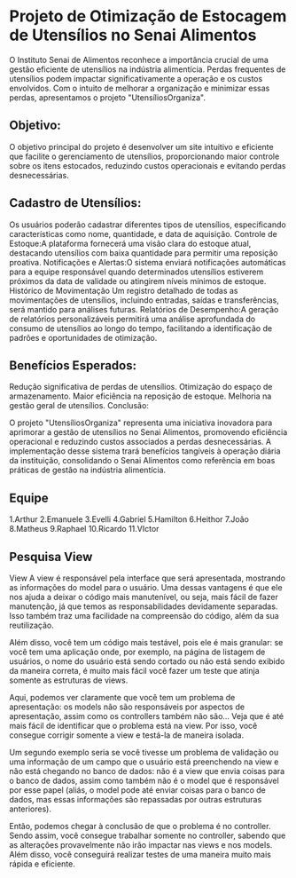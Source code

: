  # Projeto de Otimização de Estocagem de Utensílios no Senai Alimentos
O Instituto Senai de Alimentos reconhece a importância crucial de uma gestão eficiente de utensílios na indústria alimentícia. Perdas frequentes de utensílios podem impactar significativamente a operação e os custos envolvidos. Com o intuito de melhorar a organização e minimizar essas perdas, apresentamos o projeto "UtensíliosOrganiza".

## Objetivo: 
O objetivo principal do projeto é desenvolver um site intuitivo e eficiente que facilite o gerenciamento de utensílios, proporcionando maior controle sobre os itens estocados, reduzindo custos operacionais e evitando perdas desnecessárias.

## Cadastro de Utensílios:
Os usuários poderão cadastrar diferentes tipos de utensílios, especificando características como nome, quantidade, e data de aquisição.
Controle de Estoque:A plataforma fornecerá uma visão clara do estoque atual, destacando utensílios com baixa quantidade para permitir uma reposição proativa.
Notificações e Alertas:O sistema enviará notificações automáticas para a equipe responsável quando determinados utensílios estiverem próximos da data de validade ou atingirem níveis mínimos de estoque.
Histórico de Movimentação Um registro detalhado de todas as movimentações de utensílios, incluindo entradas, saídas e transferências, será mantido para análises futuras.
Relatórios de Desempenho:A geração de relatórios personalizáveis permitirá uma análise aprofundada do consumo de utensílios ao longo do tempo, facilitando a identificação de padrões e oportunidades de otimização.

## Benefícios Esperados:
Redução significativa de perdas de utensílios.
Otimização do espaço de armazenamento.
Maior eficiência na reposição de estoque.
Melhoria na gestão geral de utensílios.
Conclusão:

O projeto "UtensíliosOrganiza" representa uma iniciativa inovadora para aprimorar a gestão de utensílios no Senai Alimentos, promovendo eficiência operacional e reduzindo custos associados a perdas desnecessárias. A implementação desse sistema trará benefícios tangíveis à operação diária da instituição, consolidando o Senai Alimentos como referência em boas práticas de gestão na indústria alimentícia.

## Equipe
1.Arthur
2.Emanuele
3.Evelli
4.Gabriel
5.Hamilton
6.Heithor
7.João
8.Matheus
9.Raphael
10.Ricardo
11.VIctor

## Pesquisa View
View A view é responsável pela interface que será apresentada, mostrando as informações do model para o usuário.
Uma dessas vantagens é que ele nos ajuda a deixar o código mais manutenível, ou seja, mais fácil de fazer manutenção, já que temos as responsabilidades devidamente separadas. Isso também traz uma facilidade na compreensão do código, além da sua reutilização.

Além disso, você tem um código mais testável, pois ele é mais granular: se você tem uma aplicação onde, por exemplo, na página de listagem de usuários, o nome do usuário está sendo cortado ou não está sendo exibido da maneira correta, é muito mais fácil você fazer um teste que atinja somente as estruturas de views.

Aqui, podemos ver claramente que você tem um problema de apresentação: os models não são responsáveis por aspectos de apresentação, assim como os controllers também não são… Veja que é até mais fácil de identificar que o problema está na view. Por isso, você consegue corrigir somente a view e testá-la de maneira isolada.

Um segundo exemplo seria se você tivesse um problema de validação ou uma informação de um campo que o usuário está preenchendo na view e não está chegando no banco de dados: não é a view que envia coisas para o banco de dados, assim como também não é o model que é responsável por esse papel (aliás, o model pode até enviar coisas para o banco de dados, mas essas informações são repassadas por outras estruturas anteriores).

Então, podemos chegar à conclusão de que o problema é no controller. Sendo assim, você consegue trabalhar somente no controller, sabendo que as alterações provavelmente não irão impactar nas views e nos models. Além disso, você conseguirá realizar testes de uma maneira muito mais rápida e eficiente.